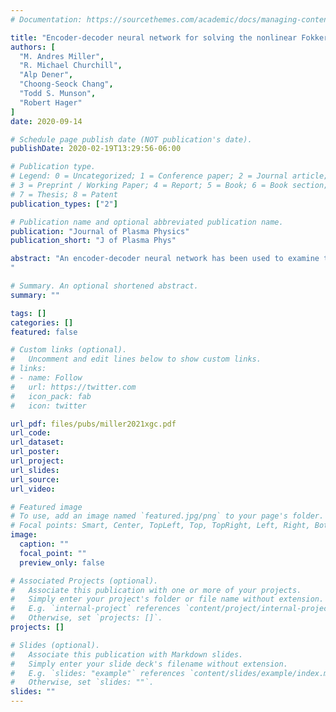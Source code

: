 ```yaml
---
# Documentation: https://sourcethemes.com/academic/docs/managing-content/

title: "Encoder-decoder neural network for solving the nonlinear Fokker-Planck-Landau collision operator in XGC"
authors: [
  "M. Andres Miller",
  "R. Michael Churchill",
  "Alp Dener",
  "Choong-Seock Chang",
  "Todd S. Munson",
  "Robert Hager"
]
date: 2020-09-14

# Schedule page publish date (NOT publication's date).
publishDate: 2020-02-19T13:29:56-06:00

# Publication type.
# Legend: 0 = Uncategorized; 1 = Conference paper; 2 = Journal article;
# 3 = Preprint / Working Paper; 4 = Report; 5 = Book; 6 = Book section;
# 7 = Thesis; 8 = Patent
publication_types: ["2"]

# Publication name and optional abbreviated publication name.
publication: "Journal of Plasma Physics"
publication_short: "J of Plasma Phys"

abstract: "An encoder-decoder neural network has been used to examine the possibility for acceleration of a partial integro-differential equation, the Fokker-Planck-Landau collision operator. This is part of the governing equation in the massively parallel particle-in-cell code, XGC, which is used to study turbulence in fusion energy devices. The neural network emphasizes physics-inspired learning, where it is taught to respect physical conservation constraints of the collision operator by including them in the training loss, along with the L2 loss. In particular, network architectures used for the computer vision task of semantic segmentation have been used for training. A penalization method is used to enforce the 'soft' constraints of the system and integrate error in the conservation properties into the loss function. During training, quantities representing the density, momentum, and energy for all species of the system is calculated at each configuration vertex, mirroring the procedure in XGC. This simple training has produced a median relative loss, across configuration space, on the order of 10E-04, which is low enough if the error is of random nature, but not if it is of drift nature in timesteps. The run time for the Picard iterative solver of the operator scales as order n squared, where n is the number of plasma species. As the XGC1 code begins to attack problems including a larger number of species, the collision operator will become expensive computationally, making the neural network solver even more important, since the training only scales as n. A wide enough range of collisionality is considered in the training data to ensure the full domain of collision physics is captured. An advanced technique to decrease the losses further will be discussed, which will be subject of a subsequent report. Eventual work will include expansion of the network to include multiple plasma species.
"

# Summary. An optional shortened abstract.
summary: ""

tags: []
categories: []
featured: false

# Custom links (optional).
#   Uncomment and edit lines below to show custom links.
# links:
# - name: Follow
#   url: https://twitter.com
#   icon_pack: fab
#   icon: twitter

url_pdf: files/pubs/miller2021xgc.pdf
url_code:
url_dataset:
url_poster:
url_project:
url_slides:
url_source:
url_video:

# Featured image
# To use, add an image named `featured.jpg/png` to your page's folder. 
# Focal points: Smart, Center, TopLeft, Top, TopRight, Left, Right, BottomLeft, Bottom, BottomRight.
image:
  caption: ""
  focal_point: ""
  preview_only: false

# Associated Projects (optional).
#   Associate this publication with one or more of your projects.
#   Simply enter your project's folder or file name without extension.
#   E.g. `internal-project` references `content/project/internal-project/index.md`.
#   Otherwise, set `projects: []`.
projects: []

# Slides (optional).
#   Associate this publication with Markdown slides.
#   Simply enter your slide deck's filename without extension.
#   E.g. `slides: "example"` references `content/slides/example/index.md`.
#   Otherwise, set `slides: ""`.
slides: ""
---
```


